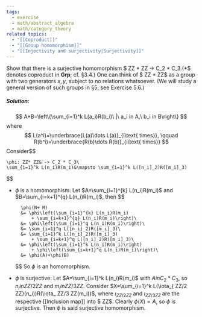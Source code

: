 ```yaml
---
tags:
  - exercise
  - math/abstract_algebra
  - math/category_theory
related topics:
  - "[[Coproduct]]"
  - "[[Group homomorphism]]"
  - "[[Injectivity and surjectivity|Surjectivity]]"
---
```

Show that there is a surjective homomorphism $ ZZ * ZZ -> C_2 * C_3$. ($*$ denotes
coproduct in $\mathbf{Grp}$; cf. §3.4.)
One can think of $ ZZ * ZZ$ as a group with two generators $x, y$, subject to no
relations whatsoever. (We will study a general version of such groups in §5; see
Exercise 5.6.)
##### Solution:
$$
A*B=\left\{\sum_{i=1}^k L(a_i)R(b_i)\ |\ a_i in A,\ b_i in B\right\}
$$where$$
	L(a^i)=\underbrace{L(a)\dots L(a)}_{i\text{ times}}, \qquad
	R(b^i)=\underbrace{R(b)\dots R(b)}_{i\text{ times}}
$$
Consider$$

	\phi: ZZ* ZZ& -> C_2 * C_3\
	\sum_{i=1}^k L(n_i)R(m_i)&\mapsto \sum_{i=1}^k L([n_i]_2)R([m_i]_3)

$$
- $\phi$ is a homomorphism:
	Let $A=\sum_{i=1}^{k} L(n_i)R(m_i)$ and $B=\sum_{i=k+1}^{q} L(n_i)R(m_i)$, then
	$$
	
		\phi(N+ M)
		&= \phi\left(\sum_{i=1}^{k} L(n_i)R(m_i)
			+ \sum_{i=k+1}^{q} L(n_i)R(m_i)\right)\
		&= \phi\left(\sum_{i=1}^q L(n_i)R(m_i)\right)\
		&= \sum_{i=1}^q L([n_i]_2)R([m_i]_3)\
		&= \sum_{i=1}^k L([n_i]_2)R([m_i]_3) 
			+ \sum_{i=k+1}^q L([n_i]_2)R([m_i]_3)\
		&= \phi\left(\sum_{i=1}^k L(n_i)R(m_i)\right)
			+ \phi\left(\sum_{i=k+1}^q L(n_i)R(m_i)\right)\
		&= \phi(A)+\phi(B)
	
	$$
	So $\phi$ is an homomorphism.
- $\phi$ is surjective:
	Let $A=\sum_{i=1}^k L(n_i)R(m_i)$ with $A in C_2*C_3$, so $n_i in ZZ/2 ZZ$ and $m_i in ZZ/3 ZZ$. Consider $X=\sum_{i=1}^k L(\iota_{ ZZ/2 ZZ}(n_i))R(\iota_ ZZ/3 ZZ(m_i))$, where $\iota_{ ZZ/2 ZZ}$ and $\iota_{ ZZ/3 ZZ}$ are the respective [[Inclusion map]] into $ ZZ$. Clearly $\phi(X)=A$, so $\phi$ is surjective.
Then $\phi$ is said surjective homomorphism.